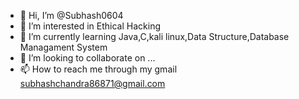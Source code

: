- 👋 Hi, I’m @Subhash0604
- 👀 I’m interested in Ethical Hacking
- 🌱 I’m currently learning Java,C,kali linux,Data Structure,Database Managament System
- 💞️ I’m looking to collaborate on ...
- 📫 How to reach me through my gmail
subhashchandra86871@gmail.com
<!---
Subhash0604/Subhash0604 is a ✨ special ✨ repository because its `README.md` (this file) appears on your GitHub profile.
You can click the Preview link to take a look at your changes.
--->
